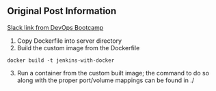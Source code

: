 ## Original Post Information
[Slack link from DevOps Bootcamp](https://techworld-with-nana.slack.com/archives/C01HWAG3WSF/p1663468172211489?thread_ts=1661888090.847439&cid=C01HWAG3WSF)

1. Copy Dockerfile into server directory
2. Build the custom image from the Dockerfile
````
docker build -t jenkins-with-docker
````
3. Run a container from the custom built image; the command to do so along with the proper port/volume mappings can be found in ./
